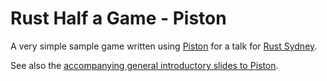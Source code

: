 Rust Half a Game - Piston
=========================

A very simple sample game written using [Piston](piston.rs) for a talk for
[Rust Sydney](http://www.meetup.com/Rust-Sydney/).

See also the [accompanying general introductory slides to Piston][slides].

[slides]: https://docs.google.com/presentation/d/16vEuEisx1G7Ui_4q7iKYQrb1QtO6epGBYeskemuar9M/edit?usp=sharing
